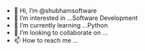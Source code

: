 - 👋 Hi, I’m @shubhamsoftware
- 👀 I’m interested in ...Software Development
- 🌱 I’m currently learning ...Python
- 💞️ I’m looking to collaborate on ...
- 📫 How to reach me ...

<!---
shubhamsoftware/shubhamsoftware is a ✨ special ✨ repository because its `README.md` (this file) appears on your GitHub profile.
You can click the Preview link to take a look at your changes.
--->
